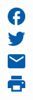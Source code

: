 <div class="social-share">
    <div class="facebook">
        <a href="">
            <img src="/assets/icons/facebook.svg">
        </a>
    </div>
    <div class="twitter">
        <a href="">
            <img src="/assets/icons/twitter.svg">
        </a>
    </div>
        <div class="instagram">
        <a href="">
            <img src="/assets/icons/mail_blue.svg">
        </a>
    </div>
        <div class="instagram">
        <a href="">
            <img src="/assets/icons/print_blue.svg">
        </a>
    </div>
</div>